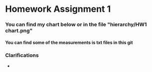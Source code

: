 # Homework Assignment 1

### You can find my chart below or in the file "hierarchy/HW1 chart.png"
#### You can find some of the measurements is txt files in this git



### Clarifications
- 





